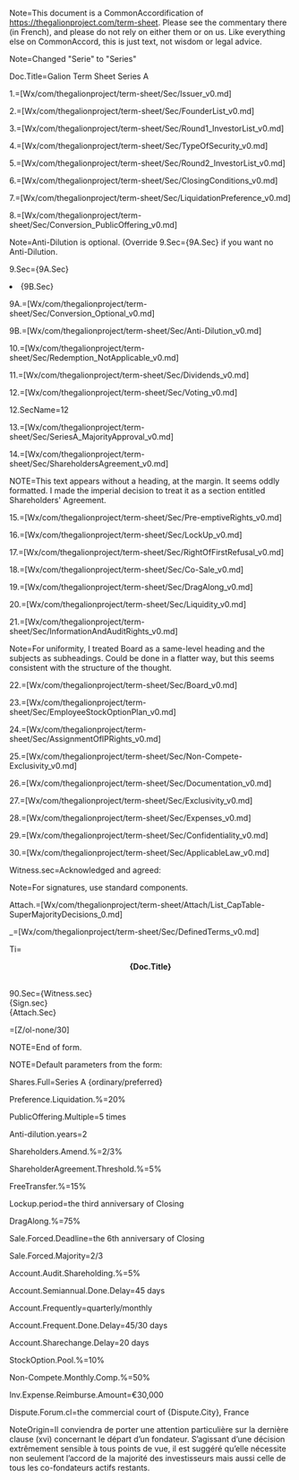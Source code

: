 Note=This document is a CommonAccordification of <a href="https://thegalionproject.com/term-sheet">https://thegalionproject.com/term-sheet</a>.  Please see the commentary there (in French), and please do not rely on either them or on us.  Like everything else on CommonAccord, this is just text, not wisdom or legal advice. 
 
Note=Changed "Serie" to "Series"

Doc.Title=Galion Term Sheet Series A

1.=[Wx/com/thegalionproject/term-sheet/Sec/Issuer_v0.md]

2.=[Wx/com/thegalionproject/term-sheet/Sec/FounderList_v0.md]

3.=[Wx/com/thegalionproject/term-sheet/Sec/Round1_InvestorList_v0.md]

4.=[Wx/com/thegalionproject/term-sheet/Sec/TypeOfSecurity_v0.md]

5.=[Wx/com/thegalionproject/term-sheet/Sec/Round2_InvestorList_v0.md]

6.=[Wx/com/thegalionproject/term-sheet/Sec/ClosingConditions_v0.md]

7.=[Wx/com/thegalionproject/term-sheet/Sec/LiquidationPreference_v0.md]

8.=[Wx/com/thegalionproject/term-sheet/Sec/Conversion_PublicOffering_v0.md]

Note=Anti-Dilution is optional. (Override 9.Sec={9A.Sec} if you want no Anti-Dilution.

9.Sec={9A.Sec}<li>{9B.Sec}

9A.=[Wx/com/thegalionproject/term-sheet/Sec/Conversion_Optional_v0.md]

9B.=[Wx/com/thegalionproject/term-sheet/Sec/Anti-Dilution_v0.md]

10.=[Wx/com/thegalionproject/term-sheet/Sec/Redemption_NotApplicable_v0.md]

11.=[Wx/com/thegalionproject/term-sheet/Sec/Dividends_v0.md]

12.=[Wx/com/thegalionproject/term-sheet/Sec/Voting_v0.md]

12.SecName=12

13.=[Wx/com/thegalionproject/term-sheet/Sec/SeriesA_MajorityApproval_v0.md]

14.=[Wx/com/thegalionproject/term-sheet/Sec/ShareholdersAgreement_v0.md]

NOTE=This text appears without a heading, at the margin.  It seems oddly formatted.  I made the imperial decision to treat it as a section entitled Shareholders' Agreement. 

15.=[Wx/com/thegalionproject/term-sheet/Sec/Pre-emptiveRights_v0.md]

16.=[Wx/com/thegalionproject/term-sheet/Sec/LockUp_v0.md]

17.=[Wx/com/thegalionproject/term-sheet/Sec/RightOfFirstRefusal_v0.md]

18.=[Wx/com/thegalionproject/term-sheet/Sec/Co-Sale_v0.md]

19.=[Wx/com/thegalionproject/term-sheet/Sec/DragAlong_v0.md]

20.=[Wx/com/thegalionproject/term-sheet/Sec/Liquidity_v0.md]

21.=[Wx/com/thegalionproject/term-sheet/Sec/InformationAndAuditRights_v0.md]

Note=For uniformity, I treated Board as a same-level heading and the subjects as subheadings.  Could be done in a flatter way, but this seems consistent with the structure of the thought.

22.=[Wx/com/thegalionproject/term-sheet/Sec/Board_v0.md]

23.=[Wx/com/thegalionproject/term-sheet/Sec/EmployeeStockOptionPlan_v0.md]

24.=[Wx/com/thegalionproject/term-sheet/Sec/AssignmentOfIPRights_v0.md]

25.=[Wx/com/thegalionproject/term-sheet/Sec/Non-Compete-Exclusivity_v0.md]

26.=[Wx/com/thegalionproject/term-sheet/Sec/Documentation_v0.md]

27.=[Wx/com/thegalionproject/term-sheet/Sec/Exclusivity_v0.md]

28.=[Wx/com/thegalionproject/term-sheet/Sec/Expenses_v0.md]

29.=[Wx/com/thegalionproject/term-sheet/Sec/Confidentiality_v0.md]

30.=[Wx/com/thegalionproject/term-sheet/Sec/ApplicableLaw_v0.md]

Witness.sec=Acknowledged and agreed:

Note=For signatures, use standard components.

Attach.=[Wx/com/thegalionproject/term-sheet/Attach/List_CapTable-SuperMajorityDecisions_0.md]

_=[Wx/com/thegalionproject/term-sheet/Sec/DefinedTerms_v0.md]

Ti=<b><center>{Doc.Title}</center></b><br>

90.Sec={Witness.sec}<br>{Sign.sec}<br>{Attach.Sec}

=[Z/ol-none/30]

NOTE=End of form.

NOTE=Default parameters from the form:

Shares.Full=Series A {ordinary/preferred}

Preference.Liquidation.%=20%

PublicOffering.Multiple=5 times

Anti-dilution.years=2

Shareholders.Amend.%=2/3%

ShareholderAgreement.Threshold.%=5%

FreeTransfer.%=15%

Lockup.period=the third anniversary of Closing

DragAlong.%=75%

Sale.Forced.Deadline=the 6th anniversary of Closing

Sale.Forced.Majority=2/3

Account.Audit.Shareholding.%=5%

Account.Semiannual.Done.Delay=45 days

Account.Frequently=quarterly/monthly

Account.Frequent.Done.Delay=45/30 days

Account.Sharechange.Delay=20 days

StockOption.Pool.%=10%

Non-Compete.Monthly.Comp.%=50%

Inv.Expense.Reimburse.Amount=€30,000

Dispute.Forum.cl=the commercial court of {Dispute.City}, France


NoteOrigin=Il conviendra de porter une attention particulière sur la dernière clause (xvi) concernant le départ d’un fondateur. S’agissant d’une décision extrêmement sensible à tous points de vue, il est suggéré qu’elle nécessite non seulement l’accord de la majorité des investisseurs mais aussi celle de tous les co-fondateurs actifs restants.